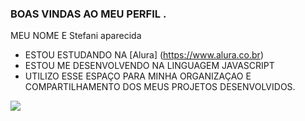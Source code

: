 ### BOAS VINDAS AO MEU PERFIL .

MEU NOME E Stefani aparecida

- ESTOU ESTUDANDO NA [Alura] (https://www.alura.co.br)
- ESTOU ME DESENVOLVENDO NA LINGUAGEM JAVASCRIPT
- UTILIZO ESSE ESPAÇO PARA MINHA ORGANIZAÇAO E COMPARTILHAMENTO DOS MEUS PROJETOS DESENVOLVIDOS.

![](https://tenor.com/bUnRC.gif)
